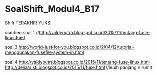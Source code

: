 # SoalShift_Modul4_B17
Shift TERAKHIR YUKS!


sumber:
soal 1
//http://valdyputra.blogspot.co.id/2015/11/tentang-fuse-linux.html

soal 3
http://world-just-for-you.blogspot.co.id/2014/12/tutorial-menggunakan-fusefile-system-in.html

soal 4
http://valdyputra.blogspot.co.id/2015/11/tentang-fuse-linux.html
http://deliaaristi.blogspot.co.id/2015/11/fuse.html //lebih panjang n rumit
